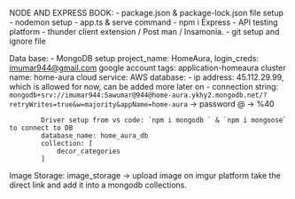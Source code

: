 NODE AND EXPRESS BOOK:
    - package.json & package-lock.json file setup
    - nodemon setup
    - app.ts & serve command 
    - npm i Express 
    - API testing platform - thunder client extension / Post man / Insamonia.
    - git setup and ignore file


Data base:
    - MongoDB setup 
            project_name: HomeAura, 
            login_creds: imumar944@gmail.com google account
            tags: application-homeaura
            cluster name: home-aura
            cloud service: AWS
            database:
                <!-- - user: imumar944 -->
                <!-- - password: Sawumar@944 -->
                - ip address: 45.112.29.99, which is allowed for now, can be added more later on
                - connection string: `mongodb+srv://imumar944:Sawumar@944@home-aura.ykhy2.mongodb.net/?retryWrites=true&w=majority&appName=home-aura` -> password @ -> %40

            Driver setup from vs code: `npm i mongodb ` & `npm i mongoose` to connect to DB
            database_name: home_aura_db
            collection: [
                decor_categories
            ]

Image Storage:
            image_storage -> upload image on imgur platform take the direct link and add it into a mongodb collections. 
            <!-- login_creds: mohammedumer192 -->